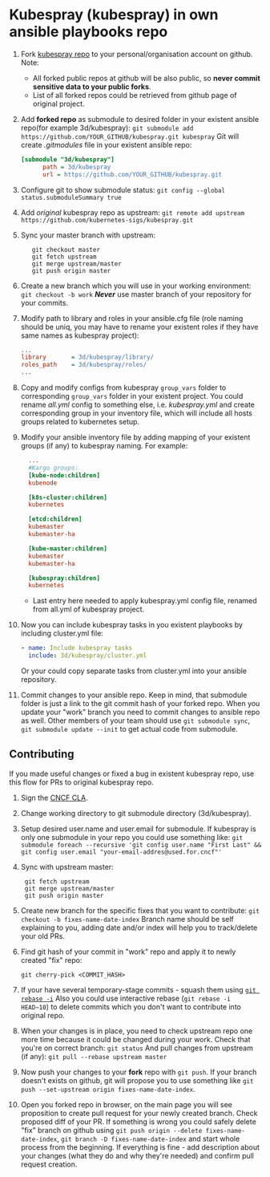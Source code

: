 # Kubespray (kubespray) in own ansible playbooks repo

1. Fork [kubespray repo](https://github.com/kubernetes-sigs/kubespray) to your personal/organisation account on github.
   Note:
     * All forked public repos at github will be also public, so **never commit sensitive data to your public forks**.
     * List of all forked repos could be retrieved from github page of original project.

2. Add **forked repo** as submodule to desired folder in your existent ansible repo(for example 3d/kubespray):
  ```git submodule add https://github.com/YOUR_GITHUB/kubespray.git kubespray```
  Git will create _.gitmodules_ file in your existent ansible repo:

   ```ini
   [submodule "3d/kubespray"]
         path = 3d/kubespray
         url = https://github.com/YOUR_GITHUB/kubespray.git
   ```

3. Configure git to show submodule status:
```git config --global status.submoduleSummary true```

4. Add *original* kubespray repo as upstream:
```git remote add upstream https://github.com/kubernetes-sigs/kubespray.git```

5. Sync your master branch with upstream:

   ```ShellSession
      git checkout master
      git fetch upstream
      git merge upstream/master
      git push origin master
   ```

6. Create a new branch which you will use in your working environment:
```git checkout -b work```
    ***Never*** use master branch of your repository for your commits.

7. Modify path to library and roles in your ansible.cfg file (role naming should be uniq, you may have to rename your existent roles if they have same names as kubespray project):

   ```ini
   ...
   library       = 3d/kubespray/library/
   roles_path    = 3d/kubespray/roles/
   ...
   ```

8. Copy and modify configs from kubespray `group_vars` folder to corresponding `group_vars` folder in your existent project.
You could rename *all.yml* config to something else, i.e. *kubespray.yml* and create corresponding group in your inventory file, which will include all hosts groups related to kubernetes setup.

9. Modify your ansible inventory file by adding mapping of your existent groups (if any) to kubespray naming.
   For example:

   ```ini
     ...
     #Kargo groups:
     [kube-node:children]
     kubenode

     [k8s-cluster:children]
     kubernetes

     [etcd:children]
     kubemaster
     kubemaster-ha

     [kube-master:children]
     kubemaster
     kubemaster-ha

     [kubespray:children]
     kubernetes
     ```

     * Last entry here needed to apply kubespray.yml config file, renamed from all.yml of kubespray project.

10. Now you can include kubespray tasks in you existent playbooks by including cluster.yml file:

     ```yml
     - name: Include kubespray tasks
       include: 3d/kubespray/cluster.yml
     ```

     Or your could copy separate tasks from cluster.yml into your ansible repository.

11. Commit changes to your ansible repo. Keep in mind, that submodule folder is just a link to the git commit hash of your forked repo.
When you update your "work" branch you need to commit changes to ansible repo as well.
Other members of your team should use ```git submodule sync```, ```git submodule update --init``` to get actual code from submodule.

## Contributing

If you made useful changes or fixed a bug in existent kubespray repo, use this flow for PRs to original kubespray repo.

1. Sign the [CNCF CLA](https://git.k8s.io/community/CLA.md).

2. Change working directory to git submodule directory (3d/kubespray).

3. Setup desired user.name and user.email for submodule.
If kubespray is only one submodule in your repo you could use something like:
```git submodule foreach --recursive 'git config user.name "First Last" && git config user.email "your-email-addres@used.for.cncf"'```

4. Sync with upstream master:

   ```ShellSession
    git fetch upstream
    git merge upstream/master
    git push origin master
     ```

5. Create new branch for the specific fixes that you want to contribute:
```git checkout -b fixes-name-date-index```
Branch name should be self explaining to you, adding date and/or index will help you to track/delete your old PRs.

6. Find git hash of your commit in "work" repo and apply it to newly created "fix" repo:

     ```ShellSession
     git cherry-pick <COMMIT_HASH>
     ```

7. If your have several temporary-stage commits - squash them using [```git rebase -i```](https://eli.thegreenplace.net/2014/02/19/squashing-github-pull-requests-into-a-single-commit)
Also you could use interactive rebase (```git rebase -i HEAD~10```) to delete commits which you don't want to contribute into original repo.

8. When your changes is in place, you need to check upstream repo one more time because it could be changed during your work.
Check that you're on correct branch:
```git status```
And pull changes from upstream (if any):
```git pull --rebase upstream master```

9. Now push your changes to your **fork** repo with ```git push```. If your branch doesn't exists on github, git will propose you to use something like ```git push --set-upstream origin fixes-name-date-index```.

10. Open you forked repo in browser, on the main page you will see proposition to create pull request for your newly created branch. Check proposed diff of your PR. If something is wrong you could safely delete "fix" branch on github using ```git push origin --delete fixes-name-date-index```, ```git branch -D fixes-name-date-index``` and start whole process from the beginning.
If everything is fine - add description about your changes (what they do and why they're needed) and confirm pull request creation.
